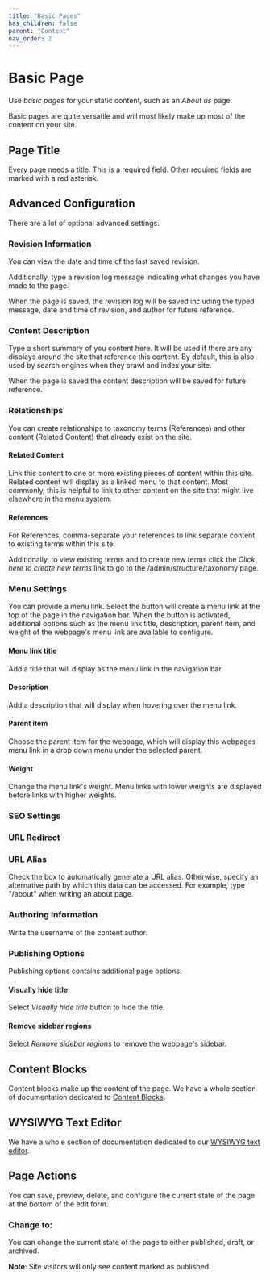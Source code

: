 ```yaml
---
title: "Basic Pages"
has_children: false
parent: "Content"
nav_order: 2
---
```


# Basic Page

Use *basic pages* for your static content, such as an *About us* page.

Basic pages are quite versatile and will most likely make up most of the content on your site.

## Page Title

Every page needs a title. This is a required field. Other required fields are marked with a red asterisk.

## Advanced Configuration

There are a lot of optional advanced settings.

### Revision Information

You can view the date and time of the last saved revision.

Additionally, type a revision log message indicating what changes you have made to the page.

When the page is saved, the revision log will be saved including the typed message, date and time of revision, and author for future reference.

### Content Description

Type a short summary of you content here. It will be used if there are any displays around the site that reference this content. By default, this is also used by search engines when they crawl and index your site.

When the page is saved the content description will be saved for future reference.

### Relationships

You can create relationships to taxonomy terms (References) and other content (Related Content) that already exist on the site.

#### Related Content

Link this content to one or more existing pieces of content within this site. Related content will display as a linked menu to that content. Most commonly, this is helpful to link to other content on the site that might live elsewhere in the menu system.

#### References

For References, comma-separate your references to link separate content to existing terms within this site.

Additionally, to view existing terms and to create new terms click the *Click here to create new terms* link to go to the /admin/structure/taxonomy page.

### Menu Settings

You can provide a menu link. Select the button will create a menu link at the top of the page in the navigation bar. When the button is activated, additional options such as the menu link title, description, parent item, and weight of the webpage's menu link are available to configure.

#### Menu link title

Add a title that will display as the menu link in the navigation bar.

#### Description

Add a description that will display when hovering over the menu link.

#### Parent item

Choose the parent item for the webpage, which will display this webpages menu link in a drop down menu under the selected parent.

#### Weight

Change the menu link's weight. Menu links with lower weights are displayed before links with higher weights.

### SEO Settings

### URL Redirect

### URL Alias

Check the box to automatically generate a URL alias. Otherwise, specify an alternative path by which this data can be accessed. For example, type "/about" when writing an about page.

### Authoring Information

Write the username of the content author.

### Publishing Options

Publishing options contains additional page options.

#### Visually hide title

Select *Visually hide title* button to hide the title.

#### Remove sidebar regions

Select *Remove sidebar regions* to remove the webpage's sidebar.

## Content Blocks

Content blocks make up the content of the page. We have a whole section of documentation dedicated to [Content Blocks](../content-blocks/index.md).

## WYSIWYG Text Editor

We have a whole section of documentation dedicated to our [WYSIWYG text editor](../wysiwyg/index.md).

## Page Actions

You can save, preview, delete, and configure the current state of the page at the bottom of the edit form.

### Change to:

You can change the current state of the page to either published, draft, or archived.

**Note**: Site visitors will only see content marked as published.
